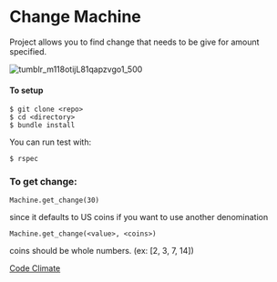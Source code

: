Change Machine
================

Project allows you to find change that needs to be give for amount specified.

![tumblr_m118otijL81qapzvgo1_500](https://f.cloud.github.com/assets/506091/417133/a4aa485c-ac5d-11e2-9255-cb44a812aff1.gif)

#### To setup

```
$ git clone <repo>
$ cd <directory>
$ bundle install
```

You can run test with:

```
$ rspec
```

### To get change:

```
Machine.get_change(30)
```

since it defaults to US coins if you want to use another denomination

```
Machine.get_change(<value>, <coins>)
```
coins should be whole numbers. (ex: [2, 3, 7, 14])

[Code Climate](https://codeclimate.com/github/abrahamoshel/make_change)
